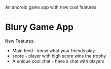 An android game app with new cool features

# Blury Game App
New Features:

* Main feed - know what your friends play
* score - player with high score wins the trophy
* A unique cool chat - have a chat with players



